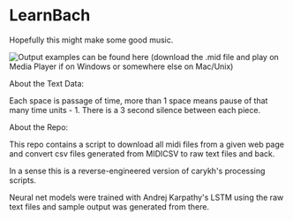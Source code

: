 # LearnBach

Hopefully this might make some good music.

![Output examples can be found here](https://github.com/alainlou/LearnBach/tree/master/samples) (download the .mid file and play on Media Player if on Windows or somewhere else on Mac/Unix)

About the Text Data:

Each space is passage of time, more than 1 space means pause of that many time units - 1. There is a 3 second silence between each piece.

About the Repo:

This repo contains a script to download all midi files from a given web page and convert csv files generated from MIDICSV to raw text files and back.

In a sense this is a reverse-engineered version of carykh's processing scripts.

Neural net models were trained with Andrej Karpathy's LSTM using the raw text files and sample output was generated from there.
